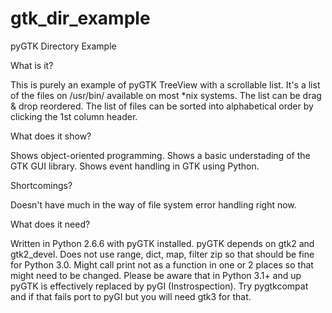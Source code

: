 gtk_dir_example
===============

pyGTK Directory Example

What is it?

This is purely an example of pyGTK TreeView with a scrollable list.
It's a list of the files on /usr/bin/ available on most *nix systems.
The list can be drag & drop reordered.
The list of files can be sorted into alphabetical order by clicking the 1st column header.

What does it show?

Shows object-oriented programming.
Shows a basic understading of the GTK GUI library.
Shows event handling in GTK using Python.

Shortcomings?

Doesn't have much in the way of file system error handling right now.

What does it need?

Written in Python 2.6.6 with pyGTK installed.  pyGTK depends on gtk2 and gtk2_devel.
Does not use range, dict, map, filter zip so that should be fine for Python 3.0.
Might call print not as a function in one or 2 places so that might need to be changed.
Please be aware that in Python 3.1+ and up pyGTK is effectively replaced by pyGI (Instrospection).
Try pygtkcompat and if that fails port to pyGI but you will need gtk3 for that.

